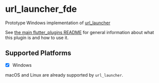 # url_launcher_fde

Prototype Windows implementation of
[url_launcher](https://pub.dev/packages/url_launcher)

See [the main flutter_plugins README](../README.md) for general information about what
this plugin is and how to use it.

## Supported Platforms

- [x] Windows

macOS and Linux are already supported by `url_launcher`.
